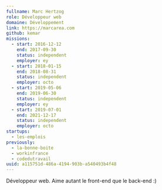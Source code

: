 ```yaml
---
fullname: Marc Hertzog
role: Développeur web
domaine: Développement
link: https://marcarea.com
github: kemar
missions:
  - start: 2016-12-12
    end: 2017-09-30
    status: independent
    employer: ey
  - start: 2018-01-15
    end: 2018-08-31
    status: independent
    employer: octo
  - start: 2019-05-06
    end: 2019-06-30
    status: independent
    employer: ey
  - start: 2019-07-01
    end: 2021-12-17
    status: independent
    employer: octo
startups:
  - les-emplois
previously:
  - la-bonne-boite
  - workinfrance
  - codedutravail
uuid: a115751d-486a-4194-903b-a540493b4f48
---
```

Développeur web. Aime autant le front-end que le back-end :)